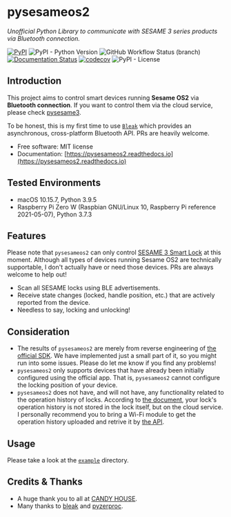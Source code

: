 # pysesameos2

_Unofficial Python Library to communicate with SESAME 3 series products via Bluetooth connection._

[![PyPI](https://img.shields.io/pypi/v/pysesameos2)](https://pypi.python.org/pypi/pysesameos2)
![PyPI - Python Version](https://img.shields.io/pypi/pyversions/pysesameos2)
![GitHub Workflow Status (branch)](https://img.shields.io/github/workflow/status/mochipon/pysesameos2/dev%20workflow/main)
[![Documentation Status](https://readthedocs.org/projects/pysesameos2/badge/?version=latest)](https://pysesameos2.readthedocs.io/en/latest/?badge=latest)
[![codecov](https://codecov.io/gh/mochipon/pysesameos2/branch/main/graph/badge.svg?token=EOkDeLXeG2)](https://codecov.io/gh/mochipon/pysesameos2)
![PyPI - License](https://img.shields.io/pypi/l/pysesameos2)

## Introduction

This project aims to control smart devices running **Sesame OS2** via **Bluetooth connection**. If you want to control them via the cloud service, please check [pysesame3](https://github.com/mochipon/pysesame3).

To be honest, this is my first time to use [`Bleak`](https://github.com/hbldh/bleak) which provides an asynchronous, cross-platform Bluetooth API. PRs are heavily welcome.

* Free software: MIT license
* Documentation: [https://pysesameos2.readthedocs.io](https://pysesameos2.readthedocs.io)

## Tested Environments

* macOS 10.15.7, Python 3.9.5
* Raspberry Pi Zero W (Raspbian GNU/Linux 10, Raspberry Pi reference 2021-05-07), Python 3.7.3

## Features

Please note that `pysesameos2` can only control [SESAME 3 Smart Lock](https://jp.candyhouse.co/products/sesame3) at this moment. Although all types of devices running Sesame OS2 are technically supportable, I don't actually have or need those devices. PRs are always welcome to help out!

* Scan all SESAME locks using BLE advertisements.
* Receive state changes (locked, handle position, etc.) that are actively reported from the device.
* Needless to say, locking and unlocking!

## Consideration

- The results of `pysesameos2` are merely from reverse engineering of [the official SDK](https://doc.candyhouse.co/). We have implemented just a small part of it, so you might run into some issues. Please do let me know if you find any problems!
- `pysesameos2` only supports devices that have already been initially configured using the official app. That is, `pysesameos2` cannot configure the locking position of your device.
- `pysesameos2` does not have, and will not have, any functionality related to the operation history of locks.  According to [the document](https://doc.candyhouse.co/ja/flow_charts#sesame-%E5%B1%A5%E6%AD%B4%E6%A9%9F%E8%83%BD), your lock's operation history is not stored in the lock itself, but on the cloud service. I personally recommend you to bring a Wi-Fi module to get the operation history uploaded and retrive it by [the API](https://doc.candyhouse.co/ja/SesameAPI#sesame%E3%81%AE%E5%B1%A5%E6%AD%B4%E3%82%92%E5%8F%96%E5%BE%97).

## Usage

Please take a look at the [`example`](https://github.com/mochipon/pysesameos2/tree/main/example) directory.

## Credits & Thanks

* A huge thank you to all at [CANDY HOUSE](https://jp.candyhouse.co/).
* Many thanks to [bleak](https://github.com/hbldh/bleak) and [pyzerproc](https://github.com/emlove/pyzerproc).
